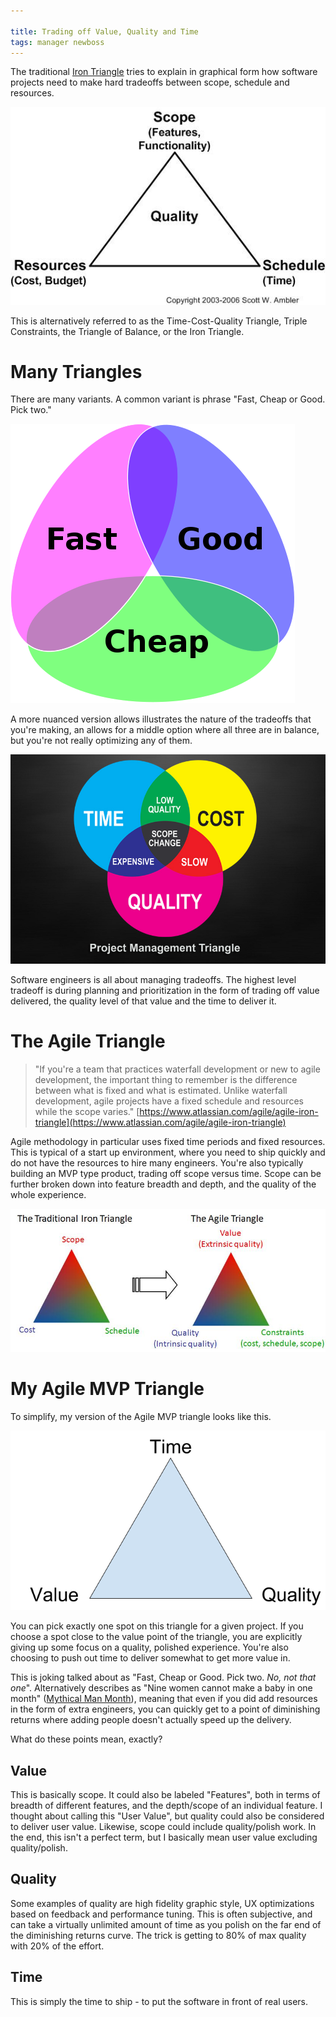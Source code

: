 ```yaml
---

title: Trading off Value, Quality and Time
tags: manager newboss
---
```


The traditional [Iron Triangle](https://en.wikipedia.org/wiki/Project_management_triangle)
tries to explain in graphical form how software projects need to make hard
tradeoffs between scope, schedule and resources.

![img](/images/ironTriangle.jpg)

This is alternatively referred to as the Time-Cost-Quality Triangle,
Triple Constraints, the Triangle of Balance, or the Iron Triangle.

# Many Triangles

There are many variants. A common variant is phrase "Fast, Cheap or Good. Pick two."

![img](/images/fast-cheap-good.png)

A more nuanced version allows illustrates the nature of the tradeoffs that
you're making, an allows for a middle option where all three are in balance, but
you're not really optimizing any of them.

![img](/images/Project_Management_Triangle.jpg)

Software engineers is all about managing tradeoffs. The highest level
tradeoff is during planning and prioritization in the form of trading off
value delivered, the quality level of that value and the time to deliver it.

# The Agile Triangle

>"If you're a team that practices waterfall development or new to agile development, the important thing to remember is the difference between what is fixed and what is estimated. Unlike waterfall development, agile projects have a fixed schedule and resources while the scope varies."
[https://www.atlassian.com/agile/agile-iron-triangle](https://www.atlassian.com/agile/agile-iron-triangle)

Agile methodology in particular uses fixed time periods and fixed resources. This
is typical of a start up environment, where you need to ship quickly and do not
have the resources to hire many engineers. You're also typically building an
MVP type product, trading off scope versus time. Scope can be further broken
down into feature breadth and depth, and the quality of the whole experience.

![img](/images/agiletriangle.jpg)


# My Agile MVP Triangle

To simplify, my version of the Agile MVP triangle looks like this.

![img](/images/Value-Quality-Time.png)

You can pick exactly one spot on this triangle for a given project. If you
choose a spot close to the value point of the triangle, you are explicitly
giving up some focus on a quality, polished experience. You're also choosing to
push out time to deliver somewhat to get more value in.

This is joking talked about as "Fast, Cheap or Good. Pick two. *No, not that one*".
Alternatively describes as "Nine women cannot make a baby in one month"
([Mythical Man Month](https://en.wikipedia.org/wiki/The_Mythical_Man-Month)),
meaning that even if you did add resources in the form of extra engineers,
you can quickly get to a point of diminishing returns where adding people
doesn't actually speed up the delivery.

What do these points mean, exactly?

## Value

This is basically scope. It could also be labeled "Features", both in terms of
breadth of different features, and the depth/scope of an individual feature. I
thought about calling this "User Value", but quality could also be considered to
deliver user value. Likewise, scope could include quality/polish work. In the
end, this isn't a perfect term, but I basically mean user value excluding
quality/polish.

## Quality

Some examples of quality are high fidelity graphic style, UX optimizations
based on feedback and performance tuning. This is often subjective, and can
take a virtually unlimited amount of time as you polish on the far end of the
diminishing returns curve. The trick is getting to 80% of max quality with 20%
of the effort.

## Time

This is simply the time to ship - to put the software in front of real users.
